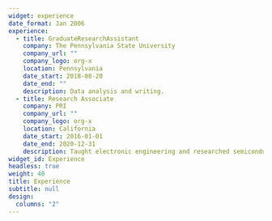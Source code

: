```yaml
---
widget: experience
date_format: Jan 2006
experience:
  - title: GraduateResearchAssistant
    company: The Pennsylvania State University
    company_url: ""
    company_logo: org-x
    location: Pennsylvania
    date_start: 2018-08-20
    date_end: ""
    description: Data analysis and writing.
  - title: Research Associate
    company: PRI
    company_url: ""
    company_logo: org-x
    location: California
    date_start: 2016-01-01
    date_end: 2020-12-31
    description: Taught electronic engineering and researched semiconductor physics.
widget_id: Experience
headless: true
weight: 40
title: Experience
subtitle: null
design:
  columns: "2"
---
```

